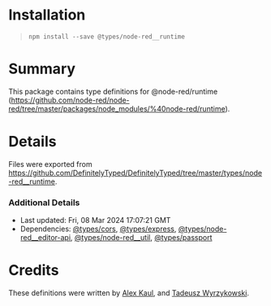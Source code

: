 # Installation
> `npm install --save @types/node-red__runtime`

# Summary
This package contains type definitions for @node-red/runtime (https://github.com/node-red/node-red/tree/master/packages/node_modules/%40node-red/runtime).

# Details
Files were exported from https://github.com/DefinitelyTyped/DefinitelyTyped/tree/master/types/node-red__runtime.

### Additional Details
 * Last updated: Fri, 08 Mar 2024 17:07:21 GMT
 * Dependencies: [@types/cors](https://npmjs.com/package/@types/cors), [@types/express](https://npmjs.com/package/@types/express), [@types/node-red__editor-api](https://npmjs.com/package/@types/node-red__editor-api), [@types/node-red__util](https://npmjs.com/package/@types/node-red__util), [@types/passport](https://npmjs.com/package/@types/passport)

# Credits
These definitions were written by [Alex Kaul](https://github.com/alexk111), and [Tadeusz Wyrzykowski](https://github.com/Shaquu).
